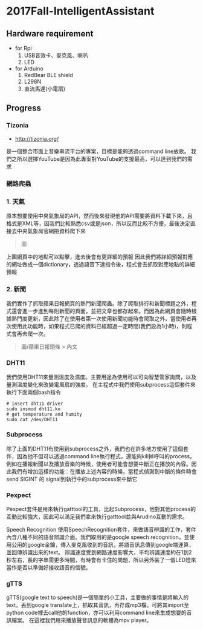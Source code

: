 # 2017Fall-IntelligentAssistant

## Hardware requirement
- for Rpi
	1. USB音效卡、麥克風、喇叭
	2. LED
- for Arduino
 	1. RedBear BLE shield
 	2. L298N
 	3. 直流馬達(小電扇)

## Progress

### Tizonia
- http://tizonia.org/

是一個整合市面上音樂串流平台的專案，目標是能夠透過command line放歌。
我們之所以選擇YouTube是因為此專案對YouTube的支援最高，可以達到我們的需求

### 網路爬蟲
### 1. 天氣
原本想要使用中央氣象局的API，然而後來發現他的API需要將資料下載下來，且格式是XML等，因我們比較熟悉csv或是json，所以反而比較不方便，最後決定直接去中央氣象局官網把資料爬下來
> 圖

上圖網頁中的地點可以點擊，進去後會有更詳細的預報
因此我們將詳細預報對應的網址做成一個dictionary，透過語音下達指令後，程式會去抓取對應地點的詳細預報
### 2. 新聞
我們實作了抓取蘋果日報網頁的熱門新聞爬蟲。除了爬取排行和新聞標題之外，程式還會進一步進到每則新聞的頁面，並把文章也都存起來。而因為此網頁會隨時根據熱門度更新，因此除了在使用者第一次使用新聞功能時會爬取之外，當使用者再次使用此功能時，如果程式已爬的資料已經超過一定時間(我們設為1小時)，則程式會再去爬一次。

> 圖/蘋果日報頭條 > 內文


### DHT11
我們使用DHT11來量測溫度及濕度。主要用途為使用可以可向智慧管家詢問，以及量測溫度變化來改變電風扇的強度。
在主程式中我們使用subprocess這個套件來執行下面兩個bash指令
```python=
# insert dht11 driver
sudo insmod dht11.ko
# get temperature and humity
sudo cat /dev/DHT11
```

### Subprocess
除了上面的DHT11有使用到subprocess之外，我們也在許多地方使用了這個套件，因為他不但可以透過command line執行程式，還能夠kill掉呼叫的process。
例如在播報新聞以及播放音樂的時候，使用者可能會想要中斷正在播放的內容。因此我們有增加這樣的功能：在播放上述內容的時候，當程式偵測到中斷的條件時會send SIGINT 的 signal到執行中的subprocess來中斷它

### Pexpect
Pexpect套件是用來執行gatttool的工具，比起Subprocess，他對其他process的互動比較強大，因此可以滿足我們拿來執行gatttool並與Arudino互動的需求。

 Speech Recognition
使用SpeechRecognition套件，來做語音辨識的工作，套件內含八種不同的語音辨識介面。我們取用的是google speech recognition，並使用公用的google金鑰，傳入麥克風收到的音訊，將語音訊息傳到google端運算，並回傳辨識出來的text。
辨識速度受到網路速度影響大，平均辨識速度約在1到2秒左右，長的字串需更多時間，有時會有卡住的問題，所以另外裝了一個LED燈來當作是否以準備好接收語音的信號。

### gTTS
gTTS(google text to speech)是一個簡單的小工具，主要做的事情是將輸入的text，丟到google translate上，抓取其音訊，再存成mp3檔。可將其import至python code裡去call他的function，亦可以利用command line來生成想要的音訊檔案。
在這裡我們用來播放聲音訊息的軟體為mpv player。

